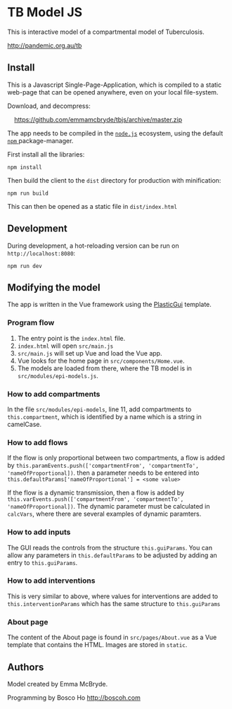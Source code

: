 # TB Model JS

This is interactive model of a compartmental model of Tuberculosis.

<http://pandemic.org.au/tb>

## Install

This is a Javascript Single-Page-Application, which is compiled to a static web-page that can be opened anywhere, even on your local file-system.

Download, and decompress:

  &nbsp; &nbsp; <https://github.com/emmamcbryde/tbjs/archive/master.zip>
 
The app needs to be compiled in the [`node.js`](https://nodejs.org/en/) ecosystem, using the default [ `npm` ](https://www.npmjs.com/) package-manager.

First install all the libraries:

    npm install

Then build the client to the `dist` directory for production
with minification:

    npm run build

This can then be opened as a static file in `dist/index.html`

## Development

During development, a hot-reloading version can be run on `http://localhost:8080`:

    npm run dev

## Modifying the model

The app is written in the Vue framework using the [PlasticGui](https://github.com/boscoh/plasticgui) template.

### Program flow

1. The entry point is the `index.html` file.
2. `index.html` will open `src/main.js`
3. `src/main.js` will set up Vue and load the Vue app.
4. Vue looks for the home page in `src/components/Home.vue`.
5. The models are loaded from there, where the TB model is in `src/modules/epi-models.js`.

### How to add compartments

In the file `src/modules/epi-models`, line 11, add compartments to `this.compartment`, which is identified by a name which is a string in camelCase.

### How to add flows

If the flow is only proportional between two compartments, a flow is added by `this.paramEvents.push(['compartmentFrom', 'compartmentTo', 'nameOfProportional])`. then a parameter needs to be entered into `this.defaultParams['nameOfProportional'] = <some value>`

If the flow is a dynamic transmission, then a flow is added by `this.varEvents.push(['compartmentFrom', 'compartmentTo', 'nameOfProportional])`. The dynamic parameter must be calculated in `calcVars`, where there are several examples of dynamic paramters.

### How to add inputs

The GUI reads the controls from the structure `this.guiParams`. You can allow any parameters in `this.defaultParams` to be adjusted by adding an entry to `this.guiParams`.

### How to add interventions

This is very similar to above, where values for interventions are added to `this.interventionParams` which has the same structure to `this.guiParams`

### About page

The content of the About page is found in `src/pages/About.vue` as
a Vue template that contains the HTML. Images are stored in `static`.

## Authors

Model created by Emma McBryde.

Programming by Bosco Ho <http://boscoh.com>
